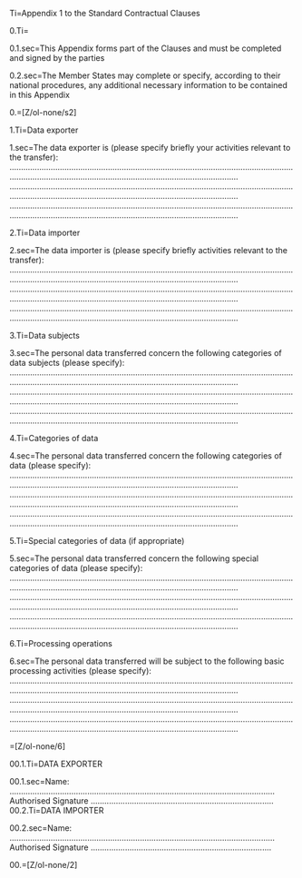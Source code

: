 Ti=Appendix 1 to the Standard Contractual Clauses

0.Ti=</i>

0.1.sec=This Appendix forms part of the Clauses and must be completed and signed by the parties

0.2.sec=The Member States may complete or specify, according to their national procedures, any additional necessary information to be contained in this Appendix

0.=[Z/ol-none/s2]



1.Ti=Data exporter

1.sec=The data exporter is (please specify briefly your activities relevant to the transfer): ................................................................................................................................................................................................................................ ................................................................................................................................................................................................................................ ................................................................................................................................................................................................................................

2.Ti=Data importer

2.sec=The data importer is (please specify briefly activities relevant to the transfer): ................................................................................................................................................................................................................................ ................................................................................................................................................................................................................................ ................................................................................................................................................................................................................................

3.Ti=Data subjects

3.sec=The personal data transferred concern the following categories of data subjects (please specify): ................................................................................................................................................................................................................................ ................................................................................................................................................................................................................................ ................................................................................................................................................................................................................................

4.Ti=Categories of data

4.sec=The personal data transferred concern the following categories of data (please specify): ................................................................................................................................................................................................................................ ................................................................................................................................................................................................................................ ................................................................................................................................................................................................................................

5.Ti=Special categories of data (if appropriate)

5.sec=The personal data transferred concern the following special categories of data (please specify): ................................................................................................................................................................................................................................ ................................................................................................................................................................................................................................ ................................................................................................................................................................................................................................

6.Ti=Processing operations

6.sec=The personal data transferred will be subject to the following basic processing activities (please specify): ................................................................................................................................................................................................................................ ................................................................................................................................................................................................................................ ................................................................................................................................................................................................................................

=[Z/ol-none/6]

00.1.Ti=DATA EXPORTER

00.1.sec=Name: .................................................................................................................... Authorised Signature ................................................................................
00.2.Ti=DATA IMPORTER

00.2.sec=Name: .................................................................................................................... Authorised Signature ...............................................................................

00.=[Z/ol-none/2]
